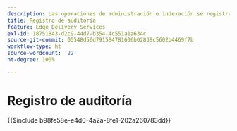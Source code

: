 ```yaml
---
description: Las operaciones de administración e indexación se registran en un registro de auditoría que se puede consultar a través de un punto final de administración.
title: Registro de auditoría
feature: Edge Delivery Services
exl-id: 18751843-d2c9-44d7-b354-4c551a1a634c
source-git-commit: 05548d56d791584781606b02839c5602b4469f7b
workflow-type: ht
source-wordcount: '22'
ht-degree: 100%

---
```


# Registro de auditoría

{{$include b98fe58e-e4d0-4a2a-8fe1-202a260783dd}}

